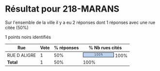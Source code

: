 # Résultat pour 218-MARANS

Sur l'ensemble de la ville il y a eu 2 réponses dont 1 réponses avec une rue citée (50%)

1 points noirs identifiés

| Rue | Vote | % réponses | % Nb rues cités|
|-----|------|------------|----------------|
| RUE D ALIGRE | 1 | 50% | <img src="../../img/bar_100.gif" />&nbsp;100%|
| **Total** | 1 | 50% | 100%|
